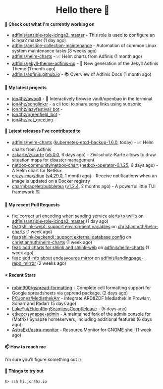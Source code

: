 <h1 align=center>Hello there 👋</h1>

#### 👷 Check out what I'm currently working on

- [adfinis/ansible-role-icinga2_master](https://github.com/adfinis/ansible-role-icinga2_master) - This role is used to configure an icinga2 master (1 day ago)
- [adfinis/ansible-collection-maintenance](https://github.com/adfinis/ansible-collection-maintenance) - Automation of common Linux system maintenance tasks (3 weeks ago)
- [adfinis/helm-charts](https://github.com/adfinis/helm-charts) - 📈 Helm charts from Adfinis (1 month ago)
- [adfinis/jekyll-theme-adfinis-ng](https://github.com/adfinis/jekyll-theme-adfinis-ng) - 💅 New generation of the Jekyll Adfinis Theme (1 month ago)
- [adfinis/adfinis.github.io](https://github.com/adfinis/adfinis.github.io) - 📚️ Overview of Adfinis Docs (1 month ago)

#### 🌱 My latest projects

- [jon4hz/awoolt](https://github.com/jon4hz/awoolt) - 🐺 Interactively browse vault/openbao in the terminal.
- [jon4hz/songlinkrr](https://github.com/jon4hz/songlinkrr) - a cli tool to share song links using subsonic
- [jon4hz/lazyfestival_bot](https://github.com/jon4hz/lazyfestival_bot) - 
- [jon4hz/greenfield_bot](https://github.com/jon4hz/greenfield_bot) - 
- [jon4hz/cat_greeting](https://github.com/jon4hz/cat_greeting) - 

#### 🔭 Latest releases I've contributed to

- [adfinis/helm-charts](https://github.com/adfinis/helm-charts) ([kubernetes-etcd-backup-1.6.0](https://github.com/adfinis/helm-charts/releases/tag/kubernetes-etcd-backup-1.6.0), today) - 📈 Helm charts from Adfinis
- [zskarte/zskarte](https://github.com/zskarte/zskarte) ([v5.0.0](https://github.com/zskarte/zskarte/releases/tag/v5.0.0), 6 days ago) - Zivilschutz-Karte allows to draw situation maps for disaster management
- [netbox-community/netbox-chart](https://github.com/netbox-community/netbox-chart) ([netbox-operator-0.1.25](https://github.com/netbox-community/netbox-chart/releases/tag/netbox-operator-0.1.25), 6 days ago) - A Helm chart for NetBox
- [crazy-max/diun](https://github.com/crazy-max/diun) ([v4.29.0](https://github.com/crazy-max/diun/releases/tag/v4.29.0), 1 month ago) - Receive notifications when an image is updated on a Docker registry
- [charmbracelet/bubbletea](https://github.com/charmbracelet/bubbletea) ([v1.2.4](https://github.com/charmbracelet/bubbletea/releases/tag/v1.2.4), 2 months ago) - A powerful little TUI framework 🏗

#### 🔨 My recent Pull Requests

- [fix: correct url encoding when sending service alerts to twilio](https://github.com/adfinis/ansible-role-icinga2_master/pull/127) on [adfinis/ansible-role-icinga2_master](https://github.com/adfinis/ansible-role-icinga2_master) (1 day ago)
- [feat(shlink-web): support environment variables](https://github.com/christianhuth/helm-charts/pull/1251) on [christianhuth/helm-charts](https://github.com/christianhuth/helm-charts) (1 week ago)
- [feat(shlink-backend): support external database config](https://github.com/christianhuth/helm-charts/pull/1250) on [christianhuth/helm-charts](https://github.com/christianhuth/helm-charts) (1 week ago)
- [feat: add charts for shlink and shlink-web](https://github.com/adfinis/helm-charts/pull/1370) on [adfinis/helm-charts](https://github.com/adfinis/helm-charts) (1 week ago)
- [feat: add info about endeavouros mirror](https://github.com/adfinis/landingpage-repo_mirror/pull/147) on [adfinis/landingpage-repo_mirror](https://github.com/adfinis/landingpage-repo_mirror) (2 weeks ago)

#### ⭐ Recent Stars

- [robin900/gspread-formatting](https://github.com/robin900/gspread-formatting) - Complete cell formatting support for Google spreadsheets via gspread package. (2 days ago)
- [PCJones/MediathekArr](https://github.com/PCJones/MediathekArr) - Integrate ARD&amp;ZDF Mediathek in Prowlarr, Sonarr and Radarr (5 days ago)
- [LukeYui/EldenRingSeamlessCoopRelease](https://github.com/LukeYui/EldenRingSeamlessCoopRelease) -  (5 days ago)
- [etkecc/synapse-admin](https://github.com/etkecc/synapse-admin) - A maintained fork of the admin console for (Matrix) Synapse homeservers, including additional features (6 days ago)
- [AstraExt/astra-monitor](https://github.com/AstraExt/astra-monitor) - Resource Monitor for GNOME shell (1 week ago)

#### 📫 How to reach me
I'm sure you'll figure something out :)

#### 👀 Things to try out
```
$> ssh hi.jon4hz.io
```